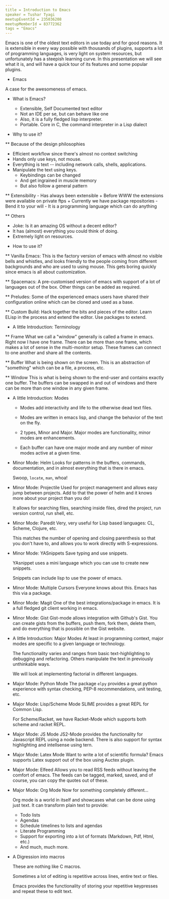 ```yaml
---
title = Introduction to Emacs
speaker = Tushar Tyagi
meetupEventId = 235036208
meetupMemberId = 83772362
tags = "Emacs"
---
```


Emacs is one of the oldest text editors in use today and for good reasons. It is extensible in every way possible with thousands of plugins, supports a lot of programming languages,  is very light on system resources, but unfortunately has a steepish learning curve. In this presentation we will see what it is, and will have a quick tour of its features and some popular plugins.

* Emacs

A case for the awesomeness of emacs.

* What is Emacs?
  - Extensible, Self Documented text editor
  - Not an IDE per se, but can behave like one
  - Also, it is a fully fledged lisp interpreter.
  - Portable. Core in C, the command interpreter in a Lisp dialect

* Why to use it?

** Because of the design philosophies
   - Efficient workflow since there's almost no context switching
   - Hands only use keys, not mouse.
   - Everything is text -- including network calls, shells, applications.
   - Manipulate the text using keys.
     * Keybindings can be changed
     * And get ingrained in muscle memory
     * But also follow a general pattern

** Extensibility
    - Has always been extensible
      + Before WWW the extensions were available on private ftps
      + Currently we have package repositories
    - Bend it to your will
    - It is a programming language which can do anything

** Others
  - Joke: Is it an amazing OS without a decent editor?
  - It has (almost) everything you could think of doing.
  - Extremely light on resources.

* How to use it?

** Vanilla Emacs:
   This is the factory version of emacs with almost no visible bells and whistles, and looks friendly to the people coming from different backgrounds and who are used to using mouse.
   This gets boring quickly since emacs is all about customization.

** Spacemacs:
   A pre-customised version of emacs with support of a lot of languages out of the box. Other things can be added as required.

** Preludes:
   Some of the experienced emacs users have shared their configuration online which can be cloned and used as a base.

** Custom Build:
   Hack together the bits and pieces of the editor.
   Learn ELisp in the process and extend the editor.
   Use packages to extend.

* A little Introduction: Terminology

** Frame
   What we call a "window" generally is called a frame in emacs. Right now I have one frame. There can be more than one frame, which makes a lot of sense in the multi-monitor setup. These frames can connect to one another and share all the contents.

** Buffer
   What is being shown on the screen. This is an abstraction of "something" which can be a file, a process, etc.

** Window
   This is what is being shown to the end-user and contains exactly one buffer. The buffers can be swapped in and out of windows and there can be more than one window in any given frame.

* A little Introduction: Modes
  - Modes add interactivity and life to the otherwise dead text files.

  - Modes are written in emacs lisp, and change the behavior of the text on the fly.  

  - 2 types, Minor and Major. Major modes are functionality, minor modes are enhancements.

  - Each buffer can have one major mode and any number of minor modes active at a given time.

* Minor Mode: Helm
  Looks for patterns in the buffers, commands, documentation, and in almost everything that is there in emacs.

  Swoop, `locate`, `man`, whoa!

* Minor Mode: Projectile
  Used for project management and allows easy jump between projects. Add to that the power of helm and it knows more about your project than you do!

  It allows for searching files, searching inside files, dired the project, run version control, run shell, etc.

* Minor Mode: Paredit
  Very, very useful for Lisp based languages: CL, Scheme, Clojure, etc.

  This matches the number of opening and closing parenthesis so that you don't have to, and allows you to work directly with S-expressions.

* Minor Mode: YASnippets
  Save typing and use snippets.

  YAsnippet uses a mini language which you can use to create new snippets.

  Snippets can include lisp to use the power of emacs.

* Minor Mode: Multiple Cursors
  Everyone knows about this. Emacs has this via a package.

* Minor Mode: Magit
  One of the best integrations/package in emacs. It is a full fledged git client working in emacs.


* Minor Mode: Gist
  Gist-mode allows integration with Github's Gist. You can create gists from the buffers, push them, fork them, delete them, and do everything that is possible on the Gist website.

* A little Introduction: Major Modes
  At least in programming context, major modes are specific to a given language or technology.

  The functionality varies and ranges from basic text-highlighting to debugging and refactoring. Others manipulate the text in previously unthinkable ways.

  We will look at implementing factorial in different languages.

* Major Mode: Python Mode
  The package `elpy` provides a great python experience with syntax checking,  PEP-8 recommendations, unit testing, etc.

* Major Mode: Lisp/Scheme Mode
  SLIME provides a great REPL for Common Lisp.

  For Scheme/Racket, we have Racket-Mode which supports both scheme and racket REPL.

* Major Mode: JS Mode
  JS2-Mode provides the functionality for Javascript REPL using a node backend. There is also support for syntax highlighting and intellsense using tern.

* Major Mode: Latex Mode
  Want to write a lot of scientific formula? Emacs supports Latex support out of the box using Auctex plugin.

* Major Mode: Elfeed
  Allows you to read RSS feeds without leaving the comfort of emacs. The feeds can be tagged, marked, saved, and of course, you can copy the quotes out of these.

* Major Mode: Org Mode
  Now for something completely different...

  Org mode is a world in itself and showcases what can be done using just text. It can transform plain text to provide:

  - Todo lists
  - Agendas
  - Schedule timelines to lists and agendas
  - Literate Programming
  - Support for exporting into a lot of formats (Markdown, Pdf, Html, etc.)
  - And much, much more.

* A Digression into macros

  These are nothing like C macros.

  Sometimes a lot of editing is repetitive across lines, entire text or files.

  Emacs provides the functionality of storing your repetitive keypresses and repeat these to edit text.
